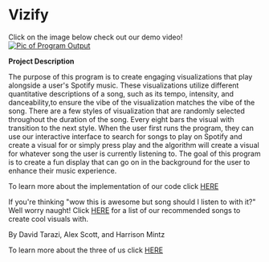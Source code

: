 # Vizify

Click on the image below check out our demo video!
[![Pic of Program Output](https://github.com/sd19spring/Audio-Visualization/blob/master/docs/images/Video_Demo_Pic.jpg)](https://www.youtube.com/watch?v=NWApJ23NRqQ)

**Project Description**

The purpose of this program is to create engaging visualizations that play alongside a user's Spotify music. These visualizations utilize different quantitative descriptions of a song, such as its tempo, intensity, and danceability,to ensure the vibe of the visualization matches the vibe of the song. There are a few styles of visualization that are randomly selected throughout the duration of the song. Every eight bars the visual with transition to the next style. When the user first runs the program, they can use our interactive interface to search for songs to play on Spotify and create a visual for or simply press play and the algorithm will create a visual for whatever song the user is currently listening to. The goal of this program is to create a fun display that can go on in the background for the user to enhance their music experience.

To learn more about the implementation of our code click [HERE](implementation.md)

If you're thinking "wow this is awesome but song should I listen to with it?" Well worry naught! Click [HERE](song_recs.md) for a list of our recommended songs to create cool visuals with.

By David Tarazi, Alex Scott, and Harrison Mintz

To learn more about the three of us click [HERE](about_us.md)
